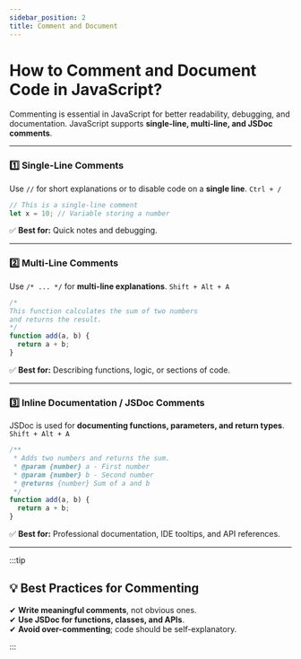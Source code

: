 ```yaml
---
sidebar_position: 2
title: Comment and Document
---
```


# How to Comment and Document Code in JavaScript?

Commenting is essential in JavaScript for better readability, debugging, and documentation. JavaScript supports **single-line, multi-line, and JSDoc comments**.

---

### 1️⃣ Single-Line Comments

Use `//` for short explanations or to disable code on a **single line**.
`Ctrl + /`

```js
// This is a single-line comment
let x = 10; // Variable storing a number
```

✅ **Best for:** Quick notes and debugging.

---

### 2️⃣ Multi-Line Comments

Use `/* ... */` for **multi-line explanations**. `Shift + Alt + A`

```js
/*
This function calculates the sum of two numbers
and returns the result.
*/
function add(a, b) {
  return a + b;
}
```

✅ **Best for:** Describing functions, logic, or sections of code.

---

### 3️⃣ Inline Documentation / JSDoc Comments

JSDoc is used for **documenting functions, parameters, and return types**. `Shift + Alt + A`

```js
/**
 * Adds two numbers and returns the sum.
 * @param {number} a - First number
 * @param {number} b - Second number
 * @returns {number} Sum of a and b
 */
function add(a, b) {
  return a + b;
}
```

✅ **Best for:** Professional documentation, IDE tooltips, and API references.

---

:::tip

## **💡 Best Practices for Commenting**

✔ **Write meaningful comments**, not obvious ones.  
✔ **Use JSDoc for functions, classes, and APIs**.  
✔ **Avoid over-commenting**; code should be self-explanatory.

:::
